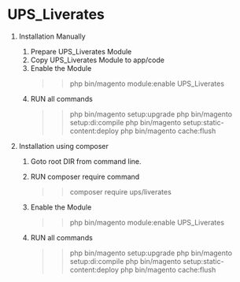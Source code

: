 # UPS_Liverates

1. Installation Manually

	1. Prepare UPS_Liverates Module
	2. Copy UPS_Liverates Module to app/code
	3. Enable the Module
		>> php bin/magento module:enable UPS_Liverates
	4. RUN all commands
		>> php bin/magento setup:upgrade
		>> php bin/magento setup:di:compile
		>> php bin/magento setup:static-content:deploy
		>> php bin/magento cache:flush
		
1. Installation using composer
		
	1. Goto root DIR from command line.
	2. RUN composer require command	
		>> composer require ups/liverates
		
	3. Enable the Module
		>> php bin/magento module:enable UPS_Liverates
	4. RUN all commands
		>> php bin/magento setup:upgrade
		>> php bin/magento setup:di:compile
		>> php bin/magento setup:static-content:deploy
		>> php bin/magento cache:flush
